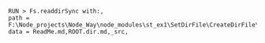 
    RUN > Fs.readdirSync with:,
    path = F:\Node_projects\Node_Way\node_modules\st_ex1\SetDirFile\CreateDirFile\CreateTechDirHot_1\Test_auto\ROOT.dir,
    data = ReadMe.md,ROOT.dir.md,_src,

    
